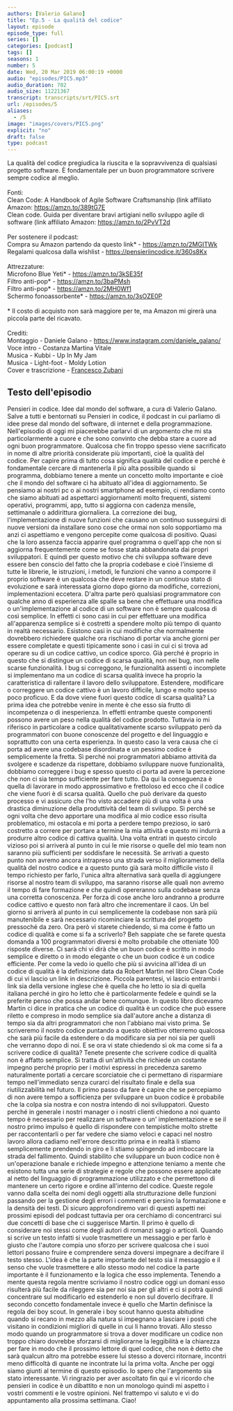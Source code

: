 ```yaml
---
authors: [Valerio Galano]
title: "Ep.5 - La qualità del codice"
layout: episode
episode_type: full
series: []
categories: [podcast]
tags: []
seasons: 1
number: 5
date: Wed, 20 Mar 2019 06:00:19 +0000
audio: "episodes/PIC5.mp3"
audio_duration: 702
audio_size: 11221367
transcript: transcripts/srt/PIC5.srt
url: /episodes/5
aliases: 
  - /5
image: "images/covers/PIC5.png"
explicit: "no"
draft: false
type: podcast
---
```

La qualità del codice pregiudica la riuscita e la sopravvivenza di qualsiasi progetto software. È fondamentale per un buon programmatore scrivere sempre codice al meglio.<br /><br />Fonti:<br />Clean Code: A Handbook of Agile Software Craftsmanship (link affiliato Amazon: <a href="https://amzn.to/389tG7E" rel="noopener">https://amzn.to/389tG7E</a><br />Clean code. Guida per diventare bravi artigiani nello sviluppo agile di software (link affiliato Amazon: <a href="https://amzn.to/2PvVT2d" rel="noopener">https://amzn.to/2PvVT2d</a>  <br /><br />Per sostenere il podcast:<br />Compra su Amazon partendo da questo link* - <a href="https://amzn.to/2MGITWk" rel="noopener">https://amzn.to/2MGITWk</a>  <br />Regalami qualcosa dalla wishlist - <a href="https://pensieriincodice.it/360s8Kx" rel="noopener">https://pensieriincodice.it/360s8Kx</a><br /><br />Attrezzature:<br />Microfono Blue Yeti* - <a href="https://amzn.to/3kSE35f" rel="noopener">https://amzn.to/3kSE35f</a>  <br />Filtro anti-pop* - <a href="https://amzn.to/3baPMsh" rel="noopener">https://amzn.to/3baPMsh</a>  <br />Filtro anti-pop* - <a href="https://amzn.to/2MH0Wf1" rel="noopener">https://amzn.to/2MH0Wf1</a>  <br />Schermo fonoassorbente* - <a href="https://amzn.to/3sOZE0P" rel="noopener">https://amzn.to/3sOZE0P</a>  <br /><br />* Il costo di acquisto non sarà maggiore per te, ma Amazon mi girerà una piccola parte del ricavato. <br /><br />Crediti:<br />Montaggio - Daniele Galano - <a href="https://www.instagram.com/daniele_galano/" rel="noopener">https://www.instagram.com/daniele_galano/</a> <br />Voce intro - Costanza Martina Vitale<br />Musica - Kubbi - Up In My Jam<br />Musica - Light-foot - Moldy Lotion<br />Cover e trascrizione - <a href="https://it.linkedin.com/in/francesco-zubani-5957081a6" rel="noopener">Francesco Zubani</a>

<!-- more -->

## Testo dell'episodio

Pensieri in codice. Idee dal mondo del software, a cura di Valerio Galano.
Salve a tutti e bentornati su Pensieri in codice, il podcast in cui parliamo di idee
prese dal mondo del software, di internet e della programmazione. Nell'episodio di oggi
mi piacerebbe parlarvi di un argomento che mi sta particolarmente a cuore e che sono convinto
che debba stare a cuore ad ogni buon programmatore. Qualcosa che fin troppo spesso viene sacrificato
in nome di altre priorità considerate più importanti, cioè la qualità del codice.
Per capire prima di tutto cosa significa qualità del codice e perché è fondamentale cercare di
mantenerla il più alta possibile quando si programma, dobbiamo tenere a mente un concetto
molto importante e cioè che il mondo del software ci ha abituato all'idea di aggiornamento. Se
pensiamo ai nostri pc o ai nostri smartphone ad esempio, ci rendiamo conto che siamo abituati
ad aspettarci aggiornamenti molto frequenti, sistemi operativi, programmi, app, tutto si
aggiorna con cadenza mensile, settimanale o addirittura giornaliera. La correzione dei bug,
l'implementazione di nuove funzioni che causano un continuo susseguirsi di nuove versioni da
installare sono cose che ormai non solo sopportiamo ma anzi ci aspettiamo e vengono percepite come
qualcosa di positivo. Quasi che la loro assenza faccia apparire quel programma o quell'app che
non si aggiorna frequentemente come se fosse stata abbandonata dai propri sviluppatori. E
quindi per questo motivo che chi sviluppa software deve essere ben conscio del fatto che la propria
codebase e cioè l'insieme di tutte le librerie, le istruzioni, i metodi, le funzioni che vanno a
comporre il proprio software è un qualcosa che deve restare in un continuo stato di evoluzione
e sarà interessata giorno dopo giorno da modifiche, correzioni, implementazioni eccetera. D'altra
parte però qualsiasi programmatore con qualche anno di esperienza alle spalle sa bene che effettuare
una modifica o un'implementazione al codice di un software non è sempre qualcosa di così semplice.
In effetti ci sono casi in cui per effettuare una modifica all'apparenza semplice si è costretti
a spendere molto più tempo di quanto in realtà necessario. Esistono casi in cui modifiche che
normalmente dovrebbero richiedere qualche ora rischiano di portar via anche giorni per essere
completate e questi tipicamente sono i casi in cui ci si trova ad operare su di un codice cattivo,
un codice sporco. Già perché è proprio in questo che si distingue un codice di scarsa qualità, non
nei bug, non nelle scarse funzionalità. I bug si correggono, le funzionalità assenti o incomplete
si implementano ma un codice di scarsa qualità invece ha proprio la caratteristica di rallentare
il lavoro dello sviluppatore. Estendere, modificare o correggere un codice cattivo è un lavoro difficile,
lungo e molto spesso poco proficuo. E da dove viene fuori questo codice di scarsa qualità?
La prima idea che potrebbe venire in mente è che esso sia frutto di incompetenza o di inesperienza.
In effetti entrambe queste componenti possono avere un peso nella qualità del codice prodotto.
Tuttavia io mi riferisco in particolare a codice qualitativamente scarso sviluppato però da
programmatori con buone conoscenze del progetto e del linguaggio e soprattutto con una certa
esperienza. In questo caso la vera causa che ci porta ad avere una codebase disordinata e un
pessimo codice è semplicemente la fretta. Sì perché noi programmatori abbiamo attività da
svolgere e scadenze da rispettare, dobbiamo sviluppare nuove funzionalità, dobbiamo
correggere i bug e spesso questo ci porta ad avere la percezione che non ci sia tempo
sufficiente per fare tutto. Da qui la conseguenza è quella di lavorare in modo approssimativo e
frettoloso ed ecco che il codice che viene fuori è di scarsa qualità. Quello che può derivare da
questo processo e vi assicuro che l'ho visto accadere più di una volta è una drastica diminuzione
della produttività del team di sviluppo. Sì perché se ogni volta che devo apportare una
modifica al mio codice esso risulta problematico, mi ostacola e mi porta a perdere tempo prezioso,
io sarò costretto a correre per portare a termine la mia attività e questo mi indurrà a produrre
altro codice di cattiva qualità. Una volta entrati in questo circolo vizioso poi si arriverà al punto
in cui le mie risorse o quelle del mio team non saranno più sufficienti per soddisfare le
necessità. Se arrivati a questo punto non avremo ancora intrapreso una strada verso il miglioramento
della qualità del nostro codice e a questo punto già sarà molto difficile visto il tempo richiesto
per farlo, l'unica altra alternativa sarà quella di aggiungere risorse al nostro team di sviluppo,
ma saranno risorse alle quali non avremo il tempo di fare formazione e che quindi opereranno
sulla codebase senza una corretta conoscenza. Per forza di cose anche loro andranno a produrre
codice cattivo e questo non farà altro che incrementare il caos. Un bel giorno si arriverà
al punto in cui semplicemente la codebase non sarà più manutenibile e sarà necessario ricominciare la
scrittura del progetto pressoché da zero. Ora però vi starete chiedendo, sì ma come è fatto un
codice di qualità e come si fa a scriverlo? Beh sappiate che se farete questa domanda a 100
programmatori diversi è molto probabile che otteniate 100 risposte diverse. Ci sarà chi vi
dirà che un buon codice è scritto in modo semplice e diretto o in modo elegante o che un buon codice
è un codice efficiente. Per come la vedo io quello che più si avvicina all'idea di un codice di
qualità è la definizione data da Robert Martin nel libro Clean Code di cui vi lascio un link in
descrizione. Piccola parentesi, vi lascio entrambi i link sia della versione inglese che è quella che
ho letto io sia di quella italiana perché in giro ho letto che è particolarmente fedele e quindi se
la preferite penso che possa andar bene comunque. In questo libro dicevamo Martin ci dice in pratica
che un codice di qualità è un codice che può essere riletto e compreso in modo semplice sia
dall'autore anche a distanza di tempo sia da altri programmatori che non l'abbiano mai visto prima.
Se scriveremo il nostro codice puntando a questo obiettivo otterremo qualcosa che sarà più facile
da estendere o da modificare sia per noi sia per quelli che verranno dopo di noi. E se ora vi
state chiedendo sì ok ma come si fa a scrivere codice di qualità? Tenete presente che scrivere
codice di qualità non è affatto semplice. Si tratta di un'attività che richiede un costante
impegno perché proprio per i motivi espressi in precedenza saremo naturalmente portati a
cercare scorciatoie che ci permettano di risparmiare tempo nell'immediato senza curarci
del risultato finale e della sua riutilizzabilità nel futuro. Il primo passo da fare è capire che
se percepiamo di non avere tempo a sofficienza per sviluppare un buon codice è probabile che la colpa
sia nostra e con nostra intendo di noi sviluppatori. Questo perché in generale i nostri manager o i
nostri clienti chiedono a noi quanto tempo è necessario per realizzare un software o un'
implementazione e se il nostro primo impulso è quello di rispondere con tempistiche molto strette
per raccontentarli o per far vedere che siamo veloci e capaci nel nostro lavoro allora cadiamo
nell'errore descritto prima e in realtà li stiamo semplicemente prendendo in giro e li stiamo
spingendo ad imboccare la strada del fallimento. Quindi stabilito che sviluppare un buon codice
non è un'operazione banale e richiede impegno e attenzione teniamo a mente che esistono tutta
una serie di strategie e regole che possono essere applicate al netto del linguaggio di
programmazione utilizzato e che permettono di mantenere un certo rigore e ordine all'interno
del codice. Queste regole vanno dalla scelta dei nomi degli oggetti alla strutturazione delle
funzioni passando per la gestione degli errori i commenti e persino la formatazione e la densità
dei testi. Di sicuro approfondiremo vari di questi aspetti nei prossimi episodi del podcast tuttavia
per ora cerchiamo di concentrarci sui due concetti di base che ci suggerisce Martin. Il primo è
quello di considerare noi stessi come degli autori di romanzi saggi o articoli. Quando si
scrive un testo infatti si vuole trasmettere un messaggio e per farlo è giusto che l'autore
compia uno sforzo per scrivere qualcosa che i suoi lettori possano fruire e comprendere senza
doversi impegnare a decifrare il testo stesso. L'idea è che la parte importante del testo sia
il messaggio e il senso che vuole trasmettere e allo stesso modo nel codice la parte importante
è il funzionamento e la logica che esso implementa. Tenendo a mente questa regola mentre scriviamo il
nostro codice oggi un domani esso risulterà più facile da rileggere sia per noi sia per gli altri
e ci si potrà quindi concentrare sul modificarlo ed estenderlo e non sul doverlo decifrare. Il
secondo concetto fondamentale invece è quello che Martin definisce la regola dei boy scout. In
generale i boy scout hanno questa abitudine quando si recano in mezzo alla natura si impegnano a
lasciare i posti che visitano in condizioni migliori di quelle in cui li hanno trovati. Allo
stesso modo quando un programmatore si trova a dover modificare un codice non troppo chiaro
dovrebbe sforzarsi di migliorarne la leggibilità e la chiarezza per fare in modo che il prossimo
lettore di quel codice, che non è detto che sarà qualcun altro ma potrebbe essere lui stesso a
doverci ritornare, incontri meno difficoltà di quante ne incontrate lui la prima volta.
Anche per oggi siamo giunti al termine di questo episodio. Io spero che l'argomento sia stato
interessante. Vi ringrazio per aver ascoltato fin qui e vi ricordo che pensieri in codice è un
dibattito e non un monologo quindi mi aspetto i vostri commenti e le vostre opinioni. Nel
frattempo vi saluto e vi do appuntamento alla prossima settimana. Ciao!

